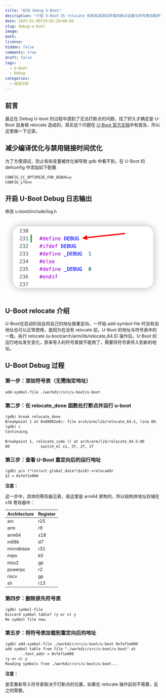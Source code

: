 ```yaml
---
title: "如何 Debug U-Boot"
description: "介绍 U-Boot 的 relocate 机制及其调试所需的断点设置与符号表加载步骤。"
date: 2025-01-05T19:03:20+08:00
slug: debug-u-boot
image: 
math: 
license: 
hidden: false
comments: true
draft: false
tags:
  - U-Boot
  - Debug
categories:
  - 经验分享
---
```


## 前言

最近在 Debug U-boot 的过程中遇到了无法打断点的问题，找了好久才确定是 U-Boot 自身做 relocate 造成的，其实这个问题在 [U-Boot 官方文档](https://docs.u-boot.org/en/latest/develop/gdb.html)中有提及，所以这里做一下记录。

## 减少编译优化与禁用链接时间优化

为了方便调试，防止有些变量被优化掉导致 gdb 中看不到，在 U-Boot 的 defconfig 中添加如下配置

```shell
CONFIG_CC_OPTIMIZE_FOR_DEBUG=y
CONFIG_LTO=n
```

## 开启 U-Boot Debug 日志输出

修改 u-boot/include/log.h

![u-boot-debug-log](post/debug-u-boot/imgs/u-boot-debug-log.png)

## U-Boot relocate 介绍

U-Boot在启动阶段会将自己的地址做重定向，一开始 add-symbol-file 时没有加地址也可以正常使用，是因为在没有 relocate 前，U-Boot 的地址与符号表中的一致。执行 relocate (u-boot/arch/arm/lib/relocate_64.S) 操作后，U-Boot 的运行地址发生变化，原来导入的符号表就不能用了，需要将符号表导入到新的地址。

## U-Boot Debug 过程

### 第一步：添加符号表（无需指定地址）

```shell
add-symbol-file ./workdir/src/u-boot/u-boot
```

### 第二步：在 relocate_done 函数处打断点并运行 u-boot

```shell
(gdb) break relocate_done
Breakpoint 1 at 0x88002e8c: file arch/arm/lib/relocate_64.S, line 80.
(gdb) c
Continuing.

Breakpoint 1, relocate_code () at arch/arm/lib/relocate_64.S:80
80              switch_el x1, 3f, 2f, 1f
```

### 第三步：查看 U-Boot 重定向后的运行地址

```shell
(gdb) p/x (*(struct global_data*)$x18)->relocaddr
$2 = 0xfef1e000
```

**注意：**

这一步中，具体的寄存器见表，我这里是 arm64 架构的，所以结构体地址存储在 x18 寄存器中：

| Architecture | Register |
|--------------|----------|
| arc          | r25      |
| arm          | r9       |
| arm64        | x18      |
| m68k         | d7       |
| microblaze   | r31      |
| mips         | k0       |
| nios2        | gp       |
| powerpc      | r2       |
| riscv        | gp       |
| sh           | r13      |

### 第四步：删除原先符号表

```shell
(gdb) symbol-file 
Discard symbol table? (y or n) y
No symbol file now.
```

### 第五步：将符号表加载到重定向后的地址

```shell
(gdb) add-symbol-file ./workdir/src/u-boot/u-boot 0xfef1e000
add symbol table from file "./workdir/src/u-boot/u-boot" at
        .text_addr = 0xfef1e000
(y or n) y
Reading symbols from ./workdir/src/u-boot/u-boot...
```

**注意：**

是否重新导入符号表取决于打断点的位置，如果在 relocate 操作前则不需要，反之则需要。